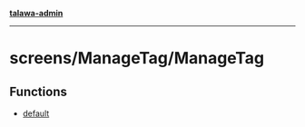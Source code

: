 [**talawa-admin**](../../../README.md)

***

# screens/ManageTag/ManageTag

## Functions

- [default](functions/default.md)
